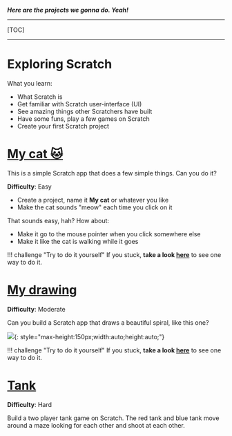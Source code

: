 ***Here are the projects we gonna do. Yeah!***

* * *

[TOC]

* * *

# Exploring Scratch

What you learn:

* What Scratch is
* Get familiar with Scratch user-interface (UI)
* See amazing things other Scratchers have built
* Have some funs, play a few games on Scratch
* Create your first Scratch project

# [My cat :cat:](my-cat)

This is a simple Scratch app that does a few simple things. Can you do it?

**Difficulty**: Easy

* Create a project, name it **My cat** or whatever you like
* Make the cat sounds "meow" each time you click on it

That sounds easy, hah? How about:

* Make it go to the mouse pointer when you click somewhere else
* Make it like the cat is walking while it goes

!!! challenge "Try to do it yourself"
    If you stuck, **take a look [here](my-cat)** to see one way to do it.

# [My drawing](my-drawing)

**Difficulty**: Moderate

Can you build a Scratch app that draws a beautiful spiral, like this one?

![](/images/my-drawing/1.png){: style="max-height:150px;width:auto;height:auto;"}

!!! challenge "Try to do it yourself"
    If you stuck, **take a look [here](my-drawing)** to see one way to do it.


# [Tank](tank)

**Difficulty**: Hard

Build a two player tank game on Scratch. The red tank and blue tank move around a maze looking for each other and shoot at each other. 